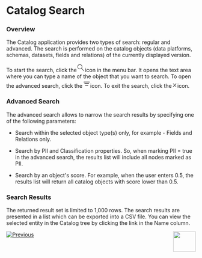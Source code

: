 # Catalog Search

### Overview

The Catalog application provides two types of search: regular and advanced. The search is performed on the catalog objects (data platforms, schemas, datasets, fields and relations) of the currently displayed version. 

To start the search, click the![](images/search.png)icon in the menu bar. It opens the text area where you can type a name of the object that you want to search. To open the advanced search, click the![](images/advanced.png)icon. To exit the search, click the![](images/close.png)icon.

### Advanced Search

The advanced search allows to narrow the search results by specifying one of the following parameters:

* Search within the selected object type(s) only, for example - Fields and Relations only. 

* Search by PII and Classification properties. So, when marking PII = true in the advanced search, the results list will include all nodes marked as PII.

* Search by an object's score. For example, when the user enters 0.5,  the results list will return all catalog objects with score lower than 0.5.

### Search Results

The returned result set is limited to 1,000 rows. The search results are presented in a list which can be exported into a CSV file. You can view the selected entity in the Catalog tree by clicking the link in the Name column.





[![Previous](/articles/images/Previous.png)](07_manual_overrides.md)[<img align="right" width="60" height="54" src="/articles/images/Next.png">](10_catalog_APIs.md) 

